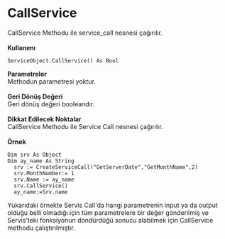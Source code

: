 # CallService

CallService Methodu ile service\_call nesnesi çağırılır.\
\
**Kullanımı**

```
ServiceObject.CallService() As Bool
```

**Parametreler**\
Methodun parametresi yoktur.\
\
**Geri Dönüş Değeri**\
Geri dönüş değeri booleandır.\
\
**Dikkat Edilecek Noktalar**\
CallService Methodu ile Service Call nesnesi çağırılır.\
\
**Örnek**

```
Dim srv As Object
Dim ay_name As String
  srv := CreateServiceCall("GetServerDate","GetMonthName",2)
  srv.MonthNumber:= 1
  srv.Name := ay_name
  srv.CallService()
  ay_name:=Srv.name
```

Yukarıdaki örnekte Servis Call'da hangi parametrenin input ya da output olduğu belli olmadığı için tüm parametrelere bir değer gönderilmiş ve Servis'teki fonksiyonun döndürdüğü sonucu alabilmek için CallService methodu çalıştırılmıştır.
